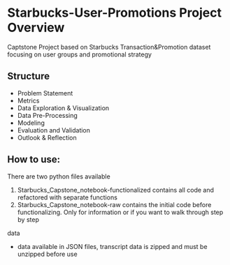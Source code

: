 # Starbucks-User-Promotions Project Overview 
Captstone Project based on Starbucks Transaction&amp;Promotion dataset focusing on user groups and promotional strategy 

## Structure
- Problem Statement
- Metrics
- Data Exploration & Visualization
- Data Pre-Processing
- Modeling
- Evaluation and Validation
- Outlook & Reflection


## How to use: 
There are two python files available

1. Starbucks_Capstone_notebook-functionalized contains all code and refactored with separate functions
2. Starbucks_Capstone_notebook-raw contains the initial code before functionalizing. Only for information or if you want to walk through step by step

data 
- data available in JSON files, transcript data is zipped and must be unzipped before use
 
